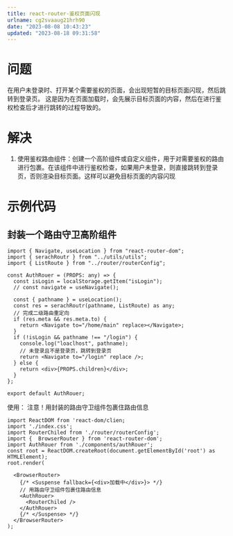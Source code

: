 ```yaml
---
title: react-router-鉴权页面闪现
urlname: cg2svaaug21hrh90
date: "2023-08-08 10:43:23"
updated: "2023-08-18 09:31:58"
---
```


# 问题

在用户未登录时、打开某个需要鉴权的页面，会出现短暂的目标页面闪现，然后跳转到登录页。
这是因为在页面加载时，会先展示目标页面的内容，然后在进行鉴权检查后才进行跳转的过程导致的。

# 解决

1. 使用鉴权路由组件：创建一个高阶组件或自定义组件，用于对需要鉴权的路由进行包裹。在该组件中进行鉴权检查，如果用户未登录，则直接跳转到登录页，否则渲染目标页面。这样可以避免目标页面的内容闪现

# 示例代码

## 封装一个路由守卫高阶组件

```tsx
import { Navigate, useLocation } from "react-router-dom";
import { serachRoutr } from "../utils/utils";
import { ListRoute } from "../router/routerConfig";

const AuthRouer = (PROPS: any) => {
  const isLogin = localStorage.getItem("isLogin");
  // const navigate = useNavigate();

  const { pathname } = useLocation();
  const res = serachRoutr(pathname, ListRoute) as any;
  // 完成二级路由重定向
  if (res.meta && res.meta.to) {
    return <Navigate to="/home/main" replace></Navigate>;
  }
  if (!isLogin && pathname !== "/login") {
    console.log("loaclhost", pathname);
    // 未登录且不是登录页，跳转到登录页
    return <Navigate to="/login" replace />;
  } else {
    return <div>{PROPS.children}</div>;
  }
};

export default AuthRouer;
```

使用：
注意！用封装的路由守卫组件包裹住路由信息

```tsx
import ReactDOM from 'react-dom/clien;
import './index.css';
import RouterChiled from './router/routerConfig';
import {  BrowserRouter } from 'react-router-dom';
import AuthRouer from './components/authRouer';
const root = ReactDOM.createRoot(document.getElementById('root') as HTMLElement);
root.render(

  <BrowserRouter>
    {/* <Suspense fallback={<div>加载中</div>}> */}
    // 用路由守卫组件包裹住路由信息
    <AuthRouer>
      <RouterChiled />
    </AuthRouer>
    {/* </Suspense> */}
  </BrowserRouter>
);
```
